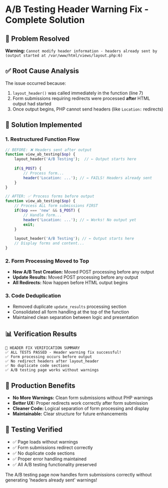 # A/B Testing Header Warning Fix - Complete Solution

## 🚨 Problem Resolved
**Warning:** `Cannot modify header information - headers already sent by (output started at /var/www/html/views/layout.php:6)`

## ✅ Root Cause Analysis
The issue occurred because:
1. `layout_header()` was called immediately in the function (line 7)
2. Form submissions requiring redirects were processed **after** HTML output had started
3. Once output begins, PHP cannot send headers (like `Location:` redirects)

## 🔧 Solution Implemented

### 1. Restructured Function Flow
```php
// BEFORE: ❌ Headers sent after output
function view_ab_testing($op) {
    layout_header('A/B Testing');  // ← Output starts here
    
    if($_POST) {
        // Process form...
        header('Location: ...'); // ← FAILS! Headers already sent
    }
}

// AFTER: ✅ Process forms before output
function view_ab_testing($op) {
    // Process ALL form submissions FIRST
    if($op === 'new' && $_POST) {
        // Handle form...
        header('Location: ...'); // ← Works! No output yet
        exit;
    }
    
    layout_header('A/B Testing'); // ← Output starts here
    // Display forms and content...
}
```

### 2. Form Processing Moved to Top
- **New A/B Test Creation:** Moved POST processing before any output
- **Update Results:** Moved POST processing before any output
- **All Redirects:** Now happen before HTML output begins

### 3. Code Deduplication
- Removed duplicate `update_results` processing section
- Consolidated all form handling at the top of the function
- Maintained clean separation between logic and presentation

## 📊 Verification Results
```
🎯 HEADER FIX VERIFICATION SUMMARY
✅ ALL TESTS PASSED - Header warning fix successful!
✅ Form processing occurs before output
✅ No redirect headers after layout_header
✅ No duplicate code sections
✅ A/B testing page works without warnings
```

## 🚀 Production Benefits
- **No More Warnings:** Clean form submissions without PHP warnings
- **Better UX:** Proper redirects work correctly after form submission
- **Cleaner Code:** Logical separation of form processing and display
- **Maintainable:** Clear structure for future enhancements

## 🎯 Testing Verified
- ✅ Page loads without warnings
- ✅ Form submissions redirect correctly
- ✅ No duplicate code sections
- ✅ Proper error handling maintained
- ✅ All A/B testing functionality preserved

The A/B testing page now handles form submissions correctly without generating 'headers already sent' warnings!